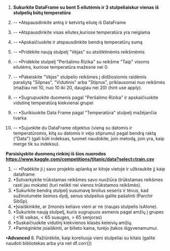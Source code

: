 1. **Sukurkite DataFrame su bent 5 eilutėmis ir 3 stulpeliaiskur vienas iš stulpelių būtų temperatūra**

2. -- •Atspausdinkite antrą ir ketvirtą eilutę iš DataFrame
3. -- •Atspausdinkite visas eilutes,kuriose temperatūra yra neigiama
4. -- •Apskaičiuokite ir atspausdinkite bendrą temperatūrų sumą
5. -- •Pridėkite naują stulpelį "Vėjas" su atsitiktinėmis reikšmėmis
6. -- •Pridėkite stulpelį "Peršalimo Rizika" su reikšme "Taip" visoms eilutėms, kuriose temperatūra mažesnė nei 0.
7. -- •Pakeiskite "Vėjas" stulpelio reikšmes į didžiosiomis raidėmis parašytą "Silpnas", "Vidutinis" arba "Stiprus", priklausomai nuo reikšmės (mažiau nei 10, nuo 10 iki 20, daugiau nei 20) (hint use apply).
8. -- •Sugrupuokite duomenis pagal "Peršalimo Rizika" ir apskaičiuokite vidutinę temperatūrą kiekvienai grupei
9. -- •Surikiuokite Data Frame pagal "Temperatūra" stulpelį mažėjančia tvarka
10. -- •Sujunkite du DataFrame objektus (vieną su datomis ir temperatūromis, kitą su datomis ir vėjo stiprumu) pagal bendrą raktą ("Data") (gali būti indeksas, tuomet naudokite, join metodą, join yra, kaip merge tik su indeksu).

**Parsisiųskite duomenų rinkinį iš šios nuorodos https://www.kaggle.com/competitions/titanic/data?select=train.csv**

1. -- •Padėkite ji į savo projekto aplanką ar kitoje vietoje ir užkraukite jį kaip dataframe
2. •Sutvarkykite trūkstamas reikšmes savo nuožiūra (trūkstamas reikšmes rasti jau mokate) (turi nelikti nei vienos trūkstamos reikšmės).
3. •Sukurkite bendrą stulpelį susumavę brolius seseris ir tėvus, kad sužinotumėte šeimos dydį, senus stulpelius galite pašalinti (Parchir SibSp).
4. •Įsiaiškinkite, ar žmonės keliavo vieni ar ne (naujas stulpelis IsAlone).
5. •Sukurkite naują stulpelį, kuris sugrupuos asmenis pagal amžių į grupes ( <18 vaikas, < 65 suauges, > 65 senjoras)
6. •Suskaičiuokite vidutinį kiekvienos klasės keleivių amžių.
7. •Pamėginkite įsiaiškinti, ar bilieto kaina, turėjo įtakos išgyvenamumui.

**•Advanced** 8. Pažiūrėkite, kaip koreliuoja vieni stulpeliai su kitais (galite naudoti bibliotekas arba yra net df.corr())
